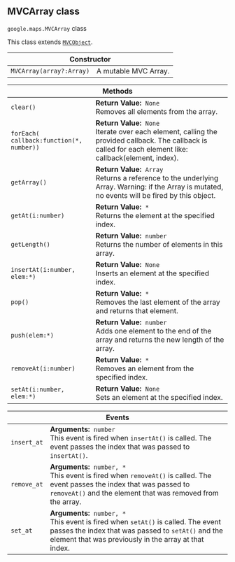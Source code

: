 <h2 id="MVCArray"> MVCArray class </h2><p>
<code><span itemprop="path">google.maps</span>.<span itemprop="name">MVCArray</span></code>
class
</p><p>This class extends
<code><a href="https://github.com/amenadiel/google-maps-documentation/blob/master/docs/MVCObject.md">MVCObject</a></code>.
</p><div class="devsite-table-wrapper"><table class="constructors responsive" summary="class MVCArray - Constructor">
<thead>
<tr><th colspan="2">Constructor</th>
</tr></thead>
<tbody>
<tr>
<td><code><span>MVCArray(<wbr>array?:Array)</span></code></td>
<td>A mutable MVC Array.</td>
</tr>
</tbody>
</table></div><div class="devsite-table-wrapper"><table class="methods responsive" summary="class MVCArray - Methods">
<thead>
<tr><th colspan="2">Methods</th>
</tr></thead>
<tbody>
<tr>
<td><code><span>clear()</span></code></td>
<td><div><strong>Return Value:</strong>&nbsp; <code>None</code></div>
<div class="desc">Removes all elements from the array.</div></td>
</tr>
<tr>
<td><code><span>forEach(<wbr>callback:function(<wbr>*,<wbr> number))</span></code></td>
<td><div><strong>Return Value:</strong>&nbsp; <code>None</code></div>
<div class="desc">Iterate over each element, calling the provided callback. The callback is called for each element like: callback(element, index).</div></td>
</tr>
<tr>
<td><code><span>getArray()</span></code></td>
<td><div><strong>Return Value:</strong>&nbsp; <code>Array</code></div>
<div class="desc">Returns a reference to the underlying Array. Warning: if the Array is mutated, no events will be fired by this object.</div></td>
</tr>
<tr>
<td><code><span>getAt(<wbr>i:number)</span></code></td>
<td><div><strong>Return Value:</strong>&nbsp; <code>*</code></div>
<div class="desc">Returns the element at the specified index.</div></td>
</tr>
<tr>
<td><code><span>getLength()</span></code></td>
<td><div><strong>Return Value:</strong>&nbsp; <code>number</code></div>
<div class="desc">Returns the number of elements in this array.</div></td>
</tr>
<tr>
<td><code><span>insertAt(<wbr>i:number,<wbr> elem:*)</span></code></td>
<td><div><strong>Return Value:</strong>&nbsp; <code>None</code></div>
<div class="desc">Inserts an element at the specified index.</div></td>
</tr>
<tr>
<td><code><span>pop()</span></code></td>
<td><div><strong>Return Value:</strong>&nbsp; <code>*</code></div>
<div class="desc">Removes the last element of the array and returns that element.</div></td>
</tr>
<tr>
<td><code><span>push(<wbr>elem:*)</span></code></td>
<td><div><strong>Return Value:</strong>&nbsp; <code>number</code></div>
<div class="desc">Adds one element to the end of the array and returns the new length of the array.</div></td>
</tr>
<tr>
<td><code><span>removeAt(<wbr>i:number)</span></code></td>
<td><div><strong>Return Value:</strong>&nbsp; <code>*</code></div>
<div class="desc">Removes an element from the specified index.</div></td>
</tr>
<tr>
<td><code><span>setAt(<wbr>i:number,<wbr> elem:*)</span></code></td>
<td><div><strong>Return Value:</strong>&nbsp; <code>None</code></div>
<div class="desc">Sets an element at the specified index.</div></td>
</tr>
</tbody>
</table></div><div class="devsite-table-wrapper"><table class="details responsive" summary="class MVCArray - Events">
<thead>
<tr><th colspan="2">Events</th>
</tr></thead>
<tbody>
<tr>
<td><code><span>insert_at</span></code></td>
<td><div><strong>Arguments:</strong>&nbsp; <code>number</code></div>
<div class="desc">This event is fired when <code>insertAt()</code> is called. The event passes the index that was passed to <code>insertAt()</code>.</div></td>
</tr>
<tr>
<td><code><span>remove_at</span></code></td>
<td><div><strong>Arguments:</strong>&nbsp; <code>number, *</code></div>
<div class="desc">This event is fired when <code>removeAt()</code> is called. The event passes the index that was passed to <code>removeAt()</code> and the element that was removed from the array.</div></td>
</tr>
<tr>
<td><code><span>set_at</span></code></td>
<td><div><strong>Arguments:</strong>&nbsp; <code>number, *</code></div>
<div class="desc">This event is fired when <code>setAt()</code> is called. The event passes the index that was passed to <code>setAt()</code> and the element that was previously in the array at that index.</div></td>
</tr>
</tbody>
</table></div>